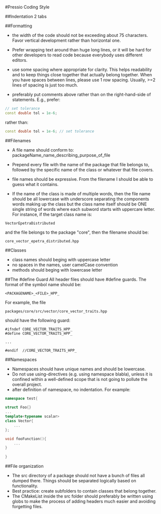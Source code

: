 
#Pressio Coding Style

##Indentation
2 tabs


##Formatting
- the width of the code should not be exceeding about 75 characters.
  Favor vertical development rather than horizontal one.

- Prefer wrapping text around than huge long lines, or it will be hard 
  for other developers to read code because everybody uses different editors.

- use some spacing where appropriate for clarity. This helps readability and to keep things close together that actually belong together. When you have spaces between lines, please use 1 row spacing. Usually, >=2 lines of spacing is just too much. 

- preferably put comments above rather than on the right-hand-side of statements. 
E.g., prefer: 
```C++
// set tolerance
const double tol = 1e-6;
```
rather than: 
```C++
const double tol = 1e-6; // set tolerance
```


##Filenames
- A file name should conform to:   packageName_name_describing_purpose_of_file
- Prepend every file with the name of the package that file belongs to, followed by the specific name of the class or whatever that file covers.

- file names should be expressive. From the filename I should be able to guess what it contains.

- If the name of the class is made of multiple words, then the file name should be all lowercase with underscore separating the components words making up the class but the class name itself should be ONE single string of words where each subword starts with uppercare letter. 
For instance, if the target class name is: 
```
VectorEpetraDistributed
```
and the file belongs to the package "core", then the filename should be:
```
core_vector_epetra_distributed.hpp
```


##Classes
- class names should beging with uppercase letter
- no spaces in the names, user camelCase convention
- methods should beging with lowercase letter


##The #define Guard
All header files should have #define guards. The format of the symbol name should be:
```
<PACKAGENAME>_<FILE>_HPP_
```
For example, the file 
```
packages/core/src/vector/core_vector_traits.hpp
```
should have the following guard:
```
#ifndef CORE_VECTOR_TRAITS_HPP_
#define CORE_VECTOR_TRAITS_HPP_

...

#endif  //CORE_VECTOR_TRAITS_HPP_
```

##Namespaces
- Namespaces should have unique names and should be lowercase.
- Do not use using-directives (e.g. using namespace blabla), unless it is confined within a well-defined scope that is not going to pollute the overall project.
- after definition of namespace, no indentation. For example:
```cpp
namespace test{
  
struct Foo{}
...
template<typename scalar>
class Vector{
	...
};

void fooFunction(){
	...
}
  
}
```

##File organization
- The src directory of a package should not have a bunch of files all dumped there. 
Things should be separated logically based on functionality. 
- Best practice: create subfolders to contain classes that belong together. 
- The CMakeList inside the src folder should preferably be written using globs to make the process of adding headers much easier and avoiding forgetting files. 




